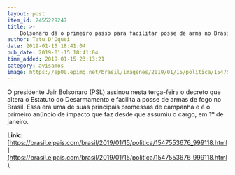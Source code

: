 ```yaml
---
layout: post
item_id: 2455229247
title: >-
    Bolsonaro dá o primeiro passo para facilitar posse de arma no Brasil
author: Tatu D'Oquei
date: 2019-01-15 18:41:04
pub_date: 2019-01-15 18:41:04
time_added: 2019-01-15 23:13:21
category: avisamos
image: https://ep00.epimg.net/brasil/imagenes/2019/01/15/politica/1547553676_999118_1547554796_rrss_normal.jpg
---
```


O presidente Jair Bolsonaro (PSL) assinou nesta terça-feira o decreto que altera o Estatuto do Desarmamento e facilita a posse de armas de fogo no Brasil. Essa era uma de suas principais promessas de campanha e é o primeiro anúncio de impacto que faz desde que assumiu o cargo, em 1º de janeiro.

**Link:** [https://brasil.elpais.com/brasil/2019/01/15/politica/1547553676_999118.html](https://brasil.elpais.com/brasil/2019/01/15/politica/1547553676_999118.html)

